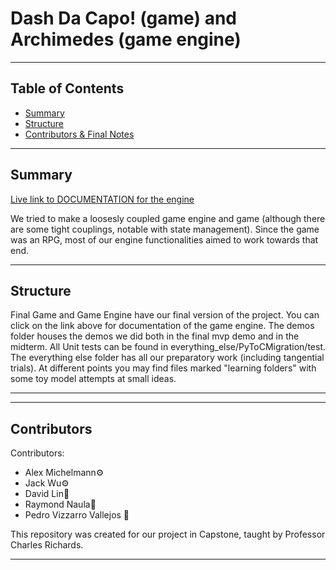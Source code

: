 # Dash Da Capo! (game) and Archimedes (game engine)

---

## Table of Contents
* [Summary](#summary)
* [Structure](#structure)
* [Contributors & Final Notes](#Contributors)
---
## Summary

[Live link to DOCUMENTATION for the engine](https://pvbread.github.io/hierarchy.html "Engine Docs Page")

We tried to make a loosesly coupled game engine and game (although there are some tight couplings, notable with state management).
Since the game was an RPG, most of our engine functionalities aimed to work towards that end.

---
## Structure

Final Game and Game Engine have our final version of the project.
You can click on the link above for documentation of the game engine.
The demos folder houses the demos we did both in the final mvp demo and in the midterm.
All Unit tests can be found in everything_else/PyToCMigration/test.
The everything else folder has all our preparatory work (including tangential trials). At different points you may
find files marked "learning folders" with some toy model attempts at small ideas.

---

---
## Contributors
Contributors: 
* Alex Michelmann⚙️
* Jack Wu⚙️
* David Lin🐢
* Raymond Naula🐢
* Pedro Vizzarro Vallejos 🥙

This repository was created for our project in Capstone, taught by Professor Charles Richards.

---
